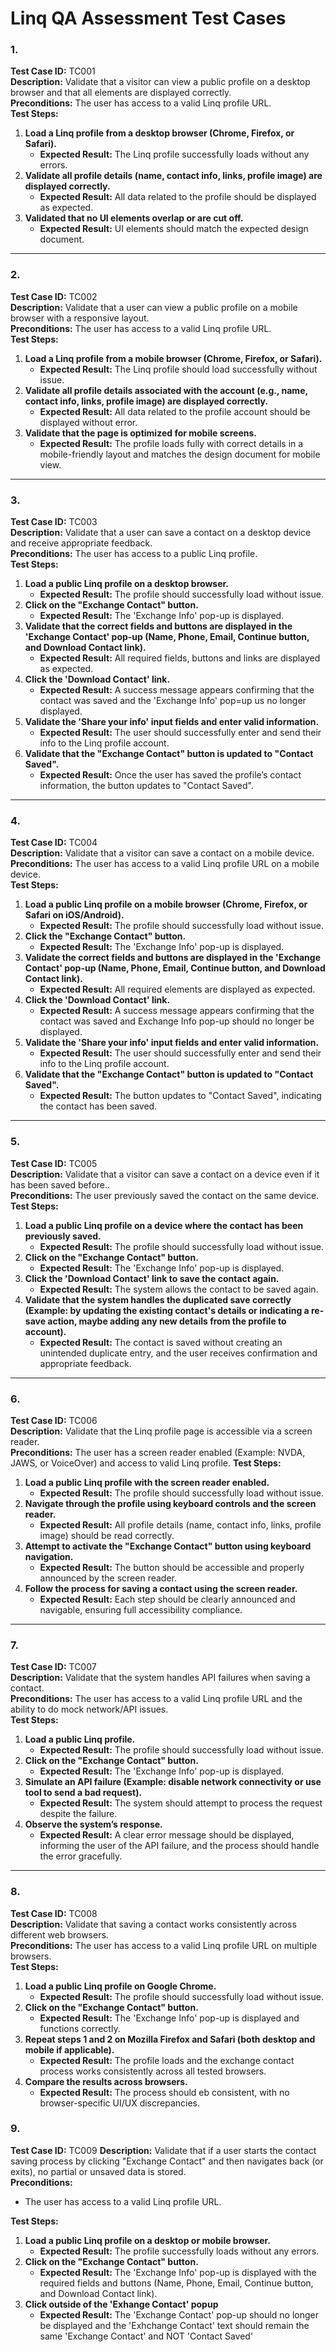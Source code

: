 # Linq QA Assessment Test Cases

### 1.
**Test Case ID:** TC001  
**Description:** Validate that a visitor can view a public profile on a desktop browser and that all elements are displayed correctly.  
**Preconditions:** The user has access to a valid Linq profile URL.  
**Test Steps:**  
1. **Load a Linq profile from a desktop browser (Chrome, Firefox, or Safari).**  
   - **Expected Result:** The Linq profile successfully loads without any errors.  
2. **Validate all profile details (name, contact info, links, profile image) are displayed correctly.**  
   - **Expected Result:** All data related to the profile should be displayed as expected.  
3. **Validated that no UI elements overlap or are cut off.**  
   - **Expected Result:** UI elements should match the expected design document.

---

### 2.
**Test Case ID:** TC002  
**Description:** Validate that a user can view a public profile on a mobile browser with a responsive layout.  
**Preconditions:** The user has access to a valid Linq profile URL.  
**Test Steps:**  
1. **Load a Linq profile from a mobile browser (Chrome, Firefox, or Safari).**  
   - **Expected Result:** The Linq profile should load successfully without issue.  
2. **Validate all profile details associated with the account (e.g., name, contact info, links, profile image) are displayed correctly.**  
   - **Expected Result:** All data related to the profile account should be displayed without error.  
3. **Validate that the page is optimized for mobile screens.**  
   - **Expected Result:** The profile loads fully with correct details in a mobile-friendly layout and matches the design document for mobile view.

---

### 3.
**Test Case ID:** TC003  
**Description:** Validate that a user can save a contact on a desktop device and receive appropriate feedback.  
**Preconditions:** The user has access to a public Linq profile.  
**Test Steps:**  
1. **Load a public Linq profile on a desktop browser.**  
   - **Expected Result:** The profile should successfully load without issue.  
2. **Click on the "Exchange Contact" button.**  
   - **Expected Result:** The 'Exchange Info' pop-up is displayed.  
3. **Validate that the correct fields and buttons are displayed in the 'Exchange Contact' pop-up (Name, Phone, Email, Continue button, and Download Contact link).**  
   - **Expected Result:** All required fields, buttons and links are displayed as expected.  
4. **Click the 'Download Contact' link.**  
   - **Expected Result:** A success message appears confirming that the contact was saved and the 'Exchange Info' pop=up us no longer displayed.  
5. **Validate the 'Share your info' input fields and enter valid information.**  
   - **Expected Result:** The user should successfully enter and send their info to the Linq profile account.  
6. **Validate that the "Exchange Contact" button is updated to "Contact Saved".**  
   - **Expected Result:** Once the user has saved the profile’s contact information, the button updates to "Contact Saved".

---

### 4.
**Test Case ID:** TC004  
**Description:** Validate that a visitor can save a contact on a mobile device.  
**Preconditions:** The user has access to a valid Linq profile URL on a mobile device.  
**Test Steps:**  
1. **Load a public Linq profile on a mobile browser (Chrome, Firefox, or Safari on iOS/Android).**  
   - **Expected Result:** The profile should successfully load without issue.  
2. **Click the "Exchange Contact" button.**  
   - **Expected Result:** The 'Exchange Info' pop-up is displayed.  
3. **Validate the correct fields and buttons are displayed in the 'Exchange Contact' pop-up (Name, Phone, Email, Continue button, and Download Contact link).**  
   - **Expected Result:** All required elements are displayed as expected.  
4. **Click the 'Download Contact' link.**  
   - **Expected Result:** A success message appears confirming that the contact was saved and Exchange Info pop-up should no longer be displayed.  
5. **Validate the 'Share your info' input fields and enter valid information.**  
   - **Expected Result:** The user should successfully enter and send their info to the Linq profile account.  
6. **Validate that the "Exchange Contact" button is updated to "Contact Saved".**  
   - **Expected Result:** The button updates to "Contact Saved", indicating the contact has been saved.

---

### 5.
**Test Case ID:** TC005  
**Description:** Validate that a visitor can save a contact on a device even if it has been saved before..  
**Preconditions:** The user previously saved the contact on the same device.  
**Test Steps:**  
1. **Load a public Linq profile on a device where the contact has been previously saved.**  
   - **Expected Result:** The profile should successfully load without issue.  
2. **Click on the "Exchange Contact" button.**  
   - **Expected Result:** The 'Exchange Info' pop-up is displayed.  
3. **Click the 'Download Contact' link to save the contact again.**  
   - **Expected Result:** The system allows the contact to be saved again.  
4. **Validate that the system handles the duplicated save correctly (Example: by updating the existing contact's details or indicating a re-save action, maybe adding any new details from the profile to account).**  
   - **Expected Result:** The contact is saved without creating an unintended duplicate entry, and the user receives confirmation and appropriate feedback.

---

### 6.
**Test Case ID:** TC006  
**Description:** Validate that the Linq profile page is accessible via a screen reader.  
**Preconditions:** The user has a screen reader enabled (Example: NVDA, JAWS, or VoiceOver) and access to valid Linq profile.
**Test Steps:**  
1. **Load a public Linq profile with the screen reader enabled.**  
   - **Expected Result:** The profile should successfully load without issue.  
2. **Navigate through the profile using keyboard controls and the screen reader.**  
   - **Expected Result:** All profile details (name, contact info, links, profile image) should be read correctly.  
3. **Attempt to activate the "Exchange Contact" button using keyboard navigation.**  
   - **Expected Result:** The button should be accessible and properly announced by the screen reader.  
4. **Follow the process for saving a contact using the screen reader.**  
   - **Expected Result:** Each step should be clearly announced and navigable, ensuring full accessibility compliance.

---

### 7.
**Test Case ID:** TC007  
**Description:** Validate that the system handles API failures when saving a contact.  
**Preconditions:** The user has access to a valid Linq profile URL and the ability to do mock network/API issues.  
**Test Steps:**  
1. **Load a public Linq profile.**  
   - **Expected Result:** The profile should successfully load without issue.  
2. **Click on the "Exchange Contact" button.**  
   - **Expected Result:** The 'Exchange Info' pop-up is displayed.  
3. **Simulate an API failure (Example: disable network connectivity or use tool to send a bad request).**  
   - **Expected Result:** The system should attempt to process the request despite the failure.  
4. **Observe the system’s response.**  
   - **Expected Result:** A clear error message should be displayed, informing the user of the API failure, and the process should handle the error gracefully.

---


### 8.
**Test Case ID:** TC008  
**Description:** Validate that saving a contact works consistently across different web browsers.  
**Preconditions:** The user has access to a valid Linq profile URL on multiple browsers.  
**Test Steps:**  
1. **Load a public Linq profile on Google Chrome.**  
   - **Expected Result:** The profile should successfully load without issue.  
2. **Click on the "Exchange Contact" button.**  
   - **Expected Result:** The 'Exchange Info' pop-up is displayed and functions correctly.  
3. **Repeat steps 1 and 2 on Mozilla Firefox and Safari (both desktop and mobile if applicable).**  
   - **Expected Result:** The profile loads and the exchange contact process works consistently across all tested browsers.  
4. **Compare the results across browsers.**  
   - **Expected Result:** The process should eb consistent, with no browser-specific UI/UX discrepancies.

### 9.
**Test Case ID:** TC009
**Description:** Validate that if a user starts the contact saving process by clicking "Exchange Contact" and then navigates back (or exits), no partial or unsaved data is stored.  
**Preconditions:**  
- The user has access to a valid Linq profile URL.  

**Test Steps:**  
1. **Load a public Linq profile on a desktop or mobile browser.**  
   - **Expected Result:** The profile successfully loads without any errors.  
2. **Click on the "Exchange Contact" button.**  
   - **Expected Result:** The 'Exchange Info' pop-up is displayed with the required fields and buttons (Name, Phone, Email, Continue button, and Download Contact link).  
3. **Click outside of the 'Exhange Contact' popup**  
   - **Expected Result:** The 'Exchange Contact' pop-up should no longer be displayed and the 'Exhchange Contact' text should remain the same 'Exchange Contact' and NOT 'Contact Saved'


